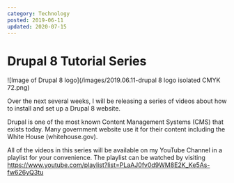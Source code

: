 ```yaml
---
category: Technology
posted: 2019-06-11
updated: 2020-07-15
---
```


# Drupal 8 Tutorial Series

![Image of Drupal 8 logo](/images/2019.06.11-drupal 8 logo isolated CMYK 72.png)

Over the next several weeks, I will be releasing a series of videos about how to install and set up a Drupal 8 website.
 
Drupal is one of the most known Content Management Systems (CMS) that exists today. Many government website use it for their content including the White House (whitehouse.gov).
 
All of the videos in this series will be available on my YouTube Channel in a playlist for your convenience. The playlist can be watched by visiting
<a target="_blank" 
href="https://www.youtube.com/playlist?list=PLaAJ0fv0d9WM8E2K_Ke5As-fw626yQ3tu">https://www.youtube.com/playlist?list=PLaAJ0fv0d9WM8E2K_Ke5As-fw626yQ3tu</a>

